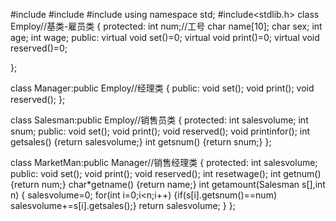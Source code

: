 #include<iomanip>
#include<iostream>
#include<fstream>
using namespace std;
#include<stdlib.h>
class Employ//基类-雇员类
{
protected:
          int num;//工号 
    char name[10];
    char sex;
    int age;
    int wage;
public:
virtual void set()=0;
virtual void print()=0;
virtual void reserved()=0;

};

class Manager:public Employ//经理类
{
public:
    void set();
    void print();
void reserved();
};

class Salesman:public Employ//销售员类
{
protected:
int salesvolume;
int snum;
public:
    void set();
    void print();
void reserved();
void printinfor();
int getsales()
{return salesvolume;}
int getsnum()
{return snum;}
};


class MarketMan:public Manager//销售经理类
{
protected:
int salesvolume;
public: 
    void set();
    void print();
void reserved();
    int resetwage();
int getnum()
{return num;}
char*getname()
{return name;}
int getamount(Salesman s[],int n)
{
salesvolume=0;
for(int i=0;i<n;i++)
{if(s[i].getsnum()==num)
salesvolume+=s[i].getsales();}
return salesvolume;
}
};
